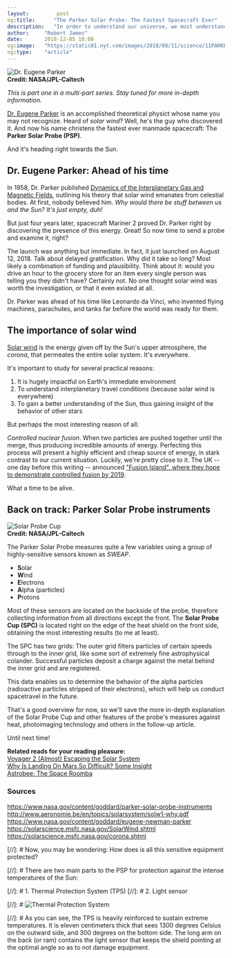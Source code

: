 ```yaml
---
layout:         post
og:title:      "The Parker Solar Probe: The Fastest Spacecraft Ever"
description:   "In order to understand our universe, we must understand solar wind."
author:     "Robert James"
date:       2018-12-05 10:00
og:image:   "https://static01.nyt.com/images/2018/08/11/science/11PARKER1/11PARKER1-jumbo.jpg?quality=90&auto=webp"
og:type:    "article"
---
```


![Dr. Eugene Parker](https://static01.nyt.com/images/2018/08/11/science/11PARKER1/11PARKER1-jumbo.jpg?quality=90&auto=webp)  
**Credit: NASA/JPL-Caltech**

*This is part one in a multi-part series. Stay tuned for more in-depth information.*  
  
[Dr. Eugene Parker](https://www.nasa.gov/content/goddard/eugene-newman-parker) is an accomplished theoretical physict whose name you may not recognize. Heard of *solar wind*? Well, he's the guy who discovered it. And now his name christens the fastest ever manmade spacecraft: The **Parker Solar Probe (PSP)**.   

And it's heading right towards the Sun.  

## Dr. Eugene Parker: Ahead of his time

In 1958, Dr. Parker published [Dynamics of the Interplanetary Gas and Magnetic Fields](http://articles.adsabs.harvard.edu/cgi-bin/nph-iarticle_query?1958ApJ...128..664P&data_type=PDF_HIGH&whole_paper=YES&type=PRINTER&filetype=.pdf), outlining his theory that solar wind emanates from celestial bodies. At first, nobody believed him. *Why would there be stuff between us and the Sun? It's just empty, duh!*  

But just four years later, spacecraft Mariner 2 proved Dr. Parker right by discovering the presence of this energy. Great! So now time to send a probe and examine it, right?  
  
The launch was anything but immediate. In fact, it just launched on August 12, 2018. Talk about delayed gratification. Why did it take so long? Most likely a combination of funding and plausibility. Think about it: would you drive an hour to the grocery store for an item every single person was telling you they didn't have? Certainly not. No one thought solar wind was worth the investigation, or that it even existed at all.  
  
Dr. Parker was ahead of his time like Leonardo da Vinci, who invented flying machines, parachutes, and tanks far before the world was ready for them.

## The importance of solar wind

[Solar wind](https://solarscience.msfc.nasa.gov/SolarWind.shtml) is the energy given off by the Sun's upper atmosphere, the *corona*, that permeates the entire solar system. It's everywhere.  

It's important to study for several practical reasons:  
  
1. It is hugely impactful on Earth's immediate environment
2. To understand interplanetary travel conditions (because solar wind is everywhere)
3. To gain a better understanding of the Sun, thus gaining insight of the behavior of other stars

But perhaps the most interesting reason of all:  
  
*Controlled nuclear fusion*. When two particles are pushed together until the merge, thus producing incredible amounts of energy. Perfecting this process will present a highly efficient and cheap source of energy, in stark contrast to our current situation. Luckily, we're pretty close to it. The UK -- one day before this writing -- announced ["Fusion Island", where they hope to demonstrate controlled fusion by 2019](https://www.businessgreen.com/bg/news/3067747/fusion-island-uk-start-up-reveals-plans-for-pioneering-nuclear-fusion-research).  

What a time to be alive.  
  
## Back on track: Parker Solar Probe instruments

![Solar Probe Cup](https://www.cfa.harvard.edu/sweap/images/SPC_Glamour.jpg)  
**Credit: NASA/JPL-Caltech**

The Parker Solar Probe measures quite a few variables using a group of highly-sensitive sensors known as *SWEAP*.  
  
- **S**olar  
- **W**ind  
- **E**lectrons  
- **A**lpha (particles)  
- **P**rotons  
  
Most of these sensors are located on the backside of the probe, therefore collecting information from all directions except the front. The **Solar Probe Cup (SPC)** is located right on the edge of the heat shield on the front side, obtaining the most interesting results (to me at least).
  
The SPC has two grids: The outer grid filters particles of certain speeds through to the inner grid, like some sort of extremely fine astrophysical colander. Successful particles deposit a charge against the metal behind the inner grid and are registered.  
  
This data enables us to determine the behavior of the alpha particles (radioactive particles stripped of their electrons), which will help us conduct spacetravel in the future.  
  
That's a good overview for now, so we'll save the more in-depth explanation of the Solar Probe Cup and other features of the probe's measures against heat, photoimaging technology and others in the follow-up article.  
  
Until next time!  
  
**Related reads for your reading pleasure:**  
[Voyager 2 (Almost) Escaping the Solar System](https://inspiredspace.blog/Voyager-2-Escape-is-Like-Moving-Out.html)  
[Why Is Landing On Mars So Difficult? Some Insight](https://inspiredspace.blog/Why-is-Landing-On-Mars-So-Difficult-Some-InSight.html)  
[Astrobee: The Space Roomba](https://inspiredspace.blog/Astrobee-Roomba-for-Astronauts.html)

### Sources

https://www.nasa.gov/content/goddard/parker-solar-probe-instruments  
http://www.aeronomie.be/en/topics/solarsystem/solw1-why.pdf  
https://www.nasa.gov/content/goddard/eugene-newman-parker  
https://solarscience.msfc.nasa.gov/SolarWind.shtml  
https://solarscience.msfc.nasa.gov/corona.shtml  


[//]: # Now, you may be wondering: How does is all this sensitive equipment protected?
  
[//]: # There are two main parts to the PSP for protection against the intense temperatures of the Sun:  

[//]: # 1. Thermal Protection System (TPS)
[//]: # 2. Light sensor
  
[//]: # ![Thermal Protection System](https://3c1703fe8d.site.internapcdn.net/newman/gfx/news/hires/2018/cantheparker.jpg)  
  
[//]: # As you can see, the TPS is heavily reinforced to sustain extreme temperatures. It is eleven centimeters thick that sees 1300 degrees Celsius on the outward side, and 300 degrees on the bottom side. The long arm on the back (or ram) contains the light sensor that keeps the shield pointing at the optimal angle so as to not damage equipment.










